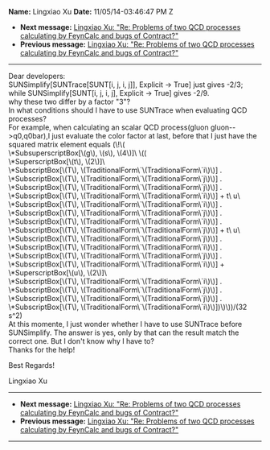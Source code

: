 **Name:** Lingxiao Xu
**Date:** 11/05/14-03:46:47 PM Z

  - **Next message:** [Lingxiao Xu: "Re: Problems of two QCD processes
    calculating by FeynCalc and bugs of Contract?"](0803.html)
  - **Previous message:** [Lingxiao Xu: "Re: Problems of two QCD
    processes calculating by FeynCalc and bugs of Contract?"](0801.html)

-----

Dear developers:  
SUNSimplify[SUNTrace[SUNT[i, j, i, j]], Explicit -\>
True] just gives -2/3;  
while SUNSimplify[SUNT[i, j, i, j], Explicit -\> True]
gives -2/9.  
why these two differ by a factor "3"?  
In what conditions should I have to use SUNTrace when evaluating QCD
processes?  
For example, when calculating an scalar QCD process(gluon
gluon--\>q0,q0bar),I just evaluate the color factor at last, before that
I just have the squared matrix element equals (\\\!\\(  
\\\*SubsuperscriptBox[\\(g\\), \\(s\\), \\(4\\)]\\ \\((  
\\\*SuperscriptBox[\\(t\\), \\(2\\)]\\  
\\\*SubscriptBox[\\(T\\),
\\(TraditionalForm\\\`\\(TraditionalForm\\\`i\\)\\)] .  
\\\*SubscriptBox[\\(T\\),
\\(TraditionalForm\\\`\\(TraditionalForm\\\`j\\)\\)] .  
\\\*SubscriptBox[\\(T\\),
\\(TraditionalForm\\\`\\(TraditionalForm\\\`j\\)\\)] .  
\\\*SubscriptBox[\\(T\\),
\\(TraditionalForm\\\`\\(TraditionalForm\\\`i\\)\\)] + t\\ u\\  
\\\*SubscriptBox[\\(T\\),
\\(TraditionalForm\\\`\\(TraditionalForm\\\`i\\)\\)] .  
\\\*SubscriptBox[\\(T\\),
\\(TraditionalForm\\\`\\(TraditionalForm\\\`j\\)\\)] .  
\\\*SubscriptBox[\\(T\\),
\\(TraditionalForm\\\`\\(TraditionalForm\\\`i\\)\\)] .  
\\\*SubscriptBox[\\(T\\),
\\(TraditionalForm\\\`\\(TraditionalForm\\\`j\\)\\)] + t\\ u\\  
\\\*SubscriptBox[\\(T\\),
\\(TraditionalForm\\\`\\(TraditionalForm\\\`j\\)\\)] .  
\\\*SubscriptBox[\\(T\\),
\\(TraditionalForm\\\`\\(TraditionalForm\\\`i\\)\\)] .  
\\\*SubscriptBox[\\(T\\),
\\(TraditionalForm\\\`\\(TraditionalForm\\\`j\\)\\)] .  
\\\*SubscriptBox[\\(T\\),
\\(TraditionalForm\\\`\\(TraditionalForm\\\`i\\)\\)] +  
\\\*SuperscriptBox[\\(u\\), \\(2\\)]\\  
\\\*SubscriptBox[\\(T\\),
\\(TraditionalForm\\\`\\(TraditionalForm\\\`i\\)\\)] .  
\\\*SubscriptBox[\\(T\\),
\\(TraditionalForm\\\`\\(TraditionalForm\\\`j\\)\\)] .  
\\\*SubscriptBox[\\(T\\),
\\(TraditionalForm\\\`\\(TraditionalForm\\\`j\\)\\)] .  
\\\*SubscriptBox[\\(T\\),
\\(TraditionalForm\\\`\\(TraditionalForm\\\`i\\)\\)])\\)\\))/(32
s^2)  
At this momente, I just wonder whether I have to use SUNTrace before
SUNSimplify. The answer is yes, only by that can the result match the
correct one. But I don't know why I have to?  
Thanks for the help\!  

Best Regards\!  

Lingxiao Xu  

-----

  - **Next message:** [Lingxiao Xu: "Re: Problems of two QCD processes
    calculating by FeynCalc and bugs of Contract?"](0803.html)
  - **Previous message:** [Lingxiao Xu: "Re: Problems of two QCD
    processes calculating by FeynCalc and bugs of Contract?"](0801.html)

-----

